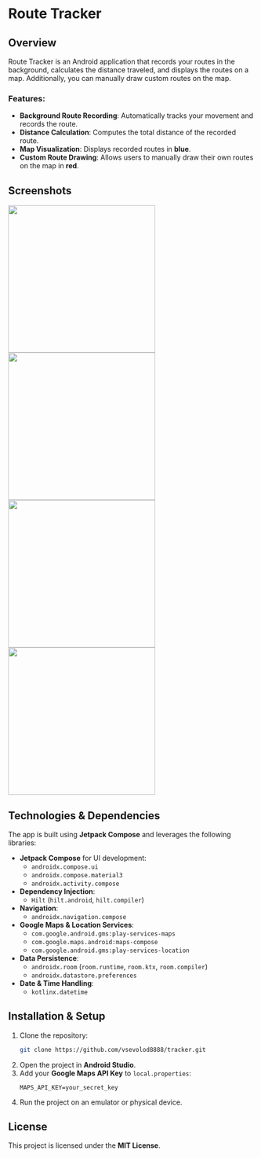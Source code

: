 # Route Tracker

## Overview
Route Tracker is an Android application that records your routes in the background, calculates the distance traveled, and displays the routes on a map. Additionally, you can manually draw custom routes on the map.

### Features:
- **Background Route Recording**: Automatically tracks your movement and records the route.
- **Distance Calculation**: Computes the total distance of the recorded route.
- **Map Visualization**: Displays recorded routes in **blue**.
- **Custom Route Drawing**: Allows users to manually draw their own routes on the map in **red**.

## Screenshots

<img src="https://i.imgur.com/oVXu0VK.jpg" width="300">
<img src="[Imgur](https://i.imgur.com/l9fSyHE.jpg)" width="300">
<img src="[Imgur](https://i.imgur.com/QadOz6M.jpg)" width="300">
<img src="[Imgur](https://i.imgur.com/eGDHOAr.jpg)" width="300">


## Technologies & Dependencies
The app is built using **Jetpack Compose** and leverages the following libraries:

- **Jetpack Compose** for UI development:
    - `androidx.compose.ui`
    - `androidx.compose.material3`
    - `androidx.activity.compose`
- **Dependency Injection**:
    - `Hilt` (`hilt.android`, `hilt.compiler`)
- **Navigation**:
    - `androidx.navigation.compose`
- **Google Maps & Location Services**:
    - `com.google.android.gms:play-services-maps`
    - `com.google.maps.android:maps-compose`
    - `com.google.android.gms:play-services-location`
- **Data Persistence**:
    - `androidx.room` (`room.runtime`, `room.ktx`, `room.compiler`)
    - `androidx.datastore.preferences`
- **Date & Time Handling**:
    - `kotlinx.datetime`

## Installation & Setup
1. Clone the repository:
   ```sh
   git clone https://github.com/vsevolod8888/tracker.git
   ```
2. Open the project in **Android Studio**.
3. Add your **Google Maps API Key** to `local.properties`:
   ```properties
   MAPS_API_KEY=your_secret_key
   ```
4. Run the project on an emulator or physical device.

## License
This project is licensed under the **MIT License**.


